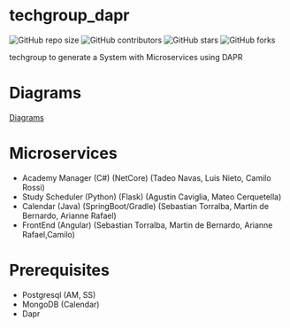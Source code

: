 # techgroup_dapr

![GitHub repo size](https://img.shields.io/github/repo-size/SebastianTorralba/techgroup_dapr)
![GitHub contributors](https://img.shields.io/github/contributors/SebastianTorralba/techgroup_dapr)
![GitHub stars](https://img.shields.io/github/stars/SebastianTorralba/techgroup_dapr?style=social)
![GitHub forks](https://img.shields.io/github/forks/SebastianTorralba/techgroup_dapr?style=social)

techgroup to generate a System with Microservices using DAPR

# Diagrams
 [Diagrams](https://twoboot-my.sharepoint.com/:u:/g/personal/sebastiantorralba_twoboot_onmicrosoft_com/EUjypxlE581Kt-E-J65vOjsBbZeT2nDSEn2EboCWOXZBDA?e=fk5d5H)
# Microservices

- Academy Manager (C#) (NetCore) (Tadeo Navas, Luis Nieto, Camilo Rossi)
- Study Scheduler (Python) (Flask) (Agustin Caviglia, Mateo Cerquetella)
- Calendar (Java) (SpringBoot/Gradle) (Sebastian Torralba, Martin de Bernardo, Arianne Rafael)
- FrontEnd (Angular) (Sebastian Torralba, Martin de Bernardo, Arianne Rafael,Camilo)

# Prerequisites

- Postgresql (AM, SS)
- MongoDB (Calendar)
- Dapr
